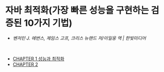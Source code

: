 # 자바 최적화(가장 빠른 성능을 구현하는 검증된 10가지 기법)
- *벤저민 J. 에번스, 제임스 고프, 크리스 뉴랜드 저/이일웅 역 | 한빛미디어*

<br>

- [CHAPTER 1 성능과 최적화](ch01.md)
- [CHAPTER 2](ch02.md)
